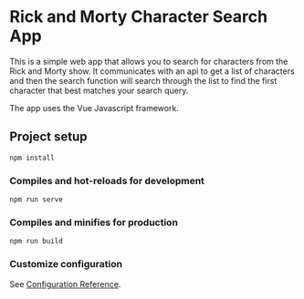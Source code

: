 # Rick and Morty Character Search App

This is a simple web app that allows you to search for characters from
the Rick and Morty show. It communicates with an api to get a list
of characters and then the search function will search through the
list to find the first character that best matches your search query.

The app uses the Vue Javascript framework.

## Project setup
```
npm install
```

### Compiles and hot-reloads for development
```
npm run serve
```

### Compiles and minifies for production
```
npm run build
```

### Customize configuration
See [Configuration Reference](https://cli.vuejs.org/config/).
